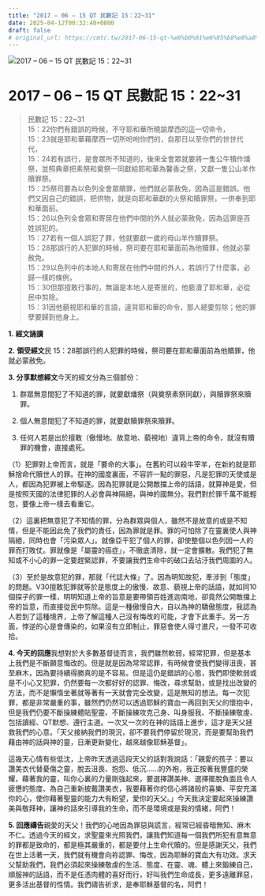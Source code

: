 ```yaml
---
title: "2017 – 06 – 15 QT 民數記 15：22~31"
date: 2025-04-12T00:32:40+0800
draft: false
# original_url: https://cmtc.tw/2017-06-15-qt-%e6%b0%91%e6%95%b8%e8%a8%98-15%ef%bc%9a2231
---
```


![2017 – 06 – 15 QT 民數記 15：22~31](/images/qt.jpg   "2017 – 06 – 15 QT 民數記 15：22~31")

# 2017 – 06 – 15 QT 民數記 15：22~31

> 民數記 15：22~31  
> 15：22你們有錯誤的時候，不守耶和華所曉諭摩西的這一切命令，  
> 15：23就是耶和華藉摩西一切所吩咐你們的，自那日以至你們的世世代代，  
> 15：24若有誤行，是會眾所不知道的，後來全會眾就要將一隻公牛犢作燔祭，並照典章把素祭和奠祭一同獻給耶和華為馨香之祭，又獻一隻公山羊作贖罪祭。  
> 15：25祭司要為以色列全會眾贖罪，他們就必蒙赦免，因為這是錯誤。他們又因自己的錯誤，把供物，就是向耶和華獻的火祭和贖罪祭，一併奉到耶和華面前。  
> 15：26以色列全會眾和寄居在他們中間的外人就必蒙赦免，因為這罪是百姓誤犯的。  
> 15：27若有一個人誤犯了罪，他就要獻一歲的母山羊作贖罪祭。  
> 15：28那誤行的人犯罪的時候，祭司要在耶和華面前為他贖罪，他就必蒙赦免。  
> 15：29以色列中的本地人和寄居在他們中間的外人，若誤行了什麼事，必歸一樣的條例，  
> 15：30但那擅敢行事的，無論是本地人是寄居的，他褻瀆了耶和華，必從民中剪除。  
> 15：31因他藐視耶和華的言語，違背耶和華的命令，那人總要剪除；他的罪孽要歸到他身上。

**1.** **經文誦讀**

**2.** **領受經文**民 15：28那誤行的人犯罪的時候，祭司要在耶和華面前為他贖罪，他就必蒙赦免。

**3. 分享默想經文**今天的經文分為三個部份：  
1. 群眾無意間犯了不知道的罪，就要獻燔祭（與奠祭素祭同獻），與贖罪祭來贖罪。

2. 個人無意間犯了不知道的罪，就要獻贖罪祭來贖罪。

3. 任何人若是出於擅敢（傲慢地、故意地、藐視地）違背上帝的命令，就沒有贖罪的機會，直接處死。

（1）犯罪對上帝而言，就是「要命的大事」。在舊約可以殺牛宰羊，在新約就是耶穌捨命代贖世人的罪。在神的國度裏面，不容許一點的罪惡，凡是犯罪的天使或是人，都因為犯罪被上帝驅逐。因為犯罪就是公開敵擋上帝的話語，就算神是愛，但是按照天國的法律犯罪的人必會與神隔絕，與神的國無分。我們對於罪千萬不能輕忽，要像上帝一樣去看重它。

（2）這裏把無意犯了不知情的罪，分為群眾與個人，雖然不是故意的或是不知情，但是不能因此免了我們的責任，因為罪就是罪。罪的可怕除了在靈裏使人與神隔絕，同時也會「污染眾人」。就像亞干犯了個人的罪，卻使整個以色列因一人的罪而打敗仗。罪就像是「屬靈的癌症」，不徹底清除，就一定會擴散。我們犯了無知或不小心的罪一定要趕緊認罪，不要讓我們生命中的破口去玷汙我們周圍的人。

（3）至於是故意犯的罪，那就「代誌大條」了。因為明知故犯，牽涉到「態度」的問題。V30擅敢犯罪就等於是態度上的傲慢、故意、藐視上帝的話語，就如同10個探子的罪一樣，明明知道上帝的旨意是要帶領百姓進迦南地，卻竟然公開敵擋上帝的旨意，而直接從民中剪除。這是一種傲慢自大，自以為神的驕傲態度，我認為人若到了這種境界，上帝了解這種人己沒有悔改的可能，才會下此重手。另一方面，悖逆的心是會傳染的，如果沒有立即制止，罪惡會使人得寸進尺，一發不可收拾。

**4. 今天的回應**我想對於大多數基督徒而言，我們雖然軟弱，經常犯罪，但是基本上我們是不斷願意悔改的。但是就是因為常常認罪，有時候會使我們變得沮喪，甚至麻木，因為要持續得勝真的是不容易。但是這仍是錯誤的心態，我們即使軟弱或是不小心又犯罪，仍然要每一次都好好的認罪、悔改，尋求幫助，或是找出改變的方法，而不是懶惰坐著就等著有一天就會完全改變，這是無知的想法。每一次犯罪，都是非常嚴重的事，雖然們仍然可以透過耶穌的寶血一再回到天父的懷抱中，但是我們仍要不斷操練體貼聖靈、不斷操練攻克己身、叫身服我、不斷操練敬虔、包括讀經、QT默想、遵行主道。一次又一次的在神的話語上進步，這才是天父拯救我們的心意。「天父接納我們的現況，卻不要我們停留於現況，而是要幫助我們藉由神的話與神的靈，日漸更新變化，越來越像耶穌基督」。

這幾天心情有些低沈，上帝昨天透過這段天父的話對我說話：「親愛的孩子：要以讚美衣代替憂傷之靈，脫去沮喪、抱怨、低沉……的外袍，我正按著我豐盛的榮耀，藉著我的靈，叫你心裏的力量剛強起來，要選擇讚美神、選擇擺脫負面且令人疲憊的態度、為自己重新披戴讚美衣，我要藉著你的信心將諸般的喜樂、平安充滿你的心，使你藉著聖靈的能力大有盼望，愛你的天父。」今天我決定要起來操練讚美與敬拜神，讓神的話來引導我的生命，而不是環境或是我的情緒，阿們！

**5. 回應禱告**親愛的天父！我們的心地因為罪惡與謊言，經常已經昏暗無知、麻木不仁。透過今天的經文，求聖靈來光照我們，讓我們知道每一個我們所犯有意無意的罪都是致命的，都是極其嚴重的，都是要付上生命代贖的。但是感謝天父，我們在世上活著一天，我們就有機會向祢認罪、悔改，因為耶穌的寶血大有功效。求天父幫助我們，我們必須起來操練敬虔的生活、態度、在靈、魂、體上來鍛練自己，順服神的話語，而不是任憑肉體的喜好而行，好叫我們生命成長，更多遠離罪惡，更多活出基督的性情。我們禱告祈求，是奉耶穌基督的名，阿們！
